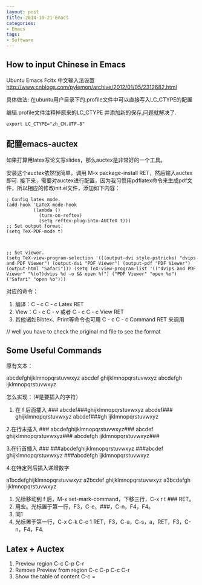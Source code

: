 ```yaml
---
layout: post
Title: 2014-10-21-Emacs
categories:
- Emacs
tags:
- Software
---
```


## How to input Chinese in Emacs

Ubuntu Emacs Fcitx 中文输入法设置
<http://www.cnblogs.com/pylemon/archive/2012/01/05/2312682.html>

具体做法:
在ubuntu用户目录下的.profile文件中可以直接写入LC_CTYPE的配置

编辑.profile文件注释掉原来的LC_CTYPE 并添加新的保存,问题就解决了.


    export LC_CTYPE="zh_CN.UTF-8"


## 配置emacs-auctex

如果打算用latex写论文写slides，那么auctex是非常好的一个工具。

安装这个auctex依然很简单，调用 M-x package-install RET，然后输入auctex即可. 接下来，需要对auctex进行配置，因为我习惯用pdflatex命令来生成pdf文件，所以相应的修改init.el文件，添加如下内容：


    ; Config latex mode.
    (add-hook 'LaTeX-mode-hook 
              (lambda () 
                (turn-on-reftex) 
                (setq reftex-plug-into-AUCTeX t))) 
    ;; Set output format.
    (setq TeX-PDF-mode t) 
    
    
    
    ;; Set viewer. 
    (setq TeX-view-program-selection '(((output-dvi style-pstricks) "dvips and PDF Viewer") (output-dvi "PDF Viewer") (output-pdf "PDF Viewer") (output-html "Safari"))) (setq TeX-view-program-list '(("dvips and PDF Viewer" "%(o?)dvips %d -o && open %f") ("PDF Viewer" "open %o") ("Safari" "open %o")))
    

对应的命令：

1. 编译：C - c C - c Latex RET
2. View：C - c C - v 或者 C - c C - c View RET
3. 其他诸如Bibtex、Print等命令也可用 C - c C - c Command RET 来调用

// well you have to check the original md file to see the format

## Some Useful Commands

原有文本：

abcdefghijklmnopqrstuvwxyz
abcdef ghijklmnopqrstuvwxyz
abcdefgh ijklmnopqrstuvwxyz
    

怎么实现：（#是要插入的字符）
1. 在 f 后面插入 ###
abcdef###ghijklmnopqrstuvwxyz
abcdef### ghijklmnopqrstuvwxyz
abcdef###gh ijklmnopqrstuvwxyz

2.在行末插入 ###
abcdefghijklmnopqrstuvwxyz###
abcdef ghijklmnopqrstuvwxyz###
abcdefgh ijklmnopqrstuvwxyz###


3.在行首插入 ###
###abcdefghijklmnopqrstuvwxyz
###abcdef ghijklmnopqrstuvwxyz
###abcdefgh ijklmnopqrstuvwxyz


4.在特定列后插入递增数字

a1bcdefghijklmnopqrstuvwxyz
a2bcdef ghijklmnopqrstuvwxyz
a3bcdefgh ijklmnopqrstuvwxyz


1. 光标移动到 f 后，M-x set-mark-command，下移三行，C-x r t ### RET。
2. 用宏。光标置于第一行，F3，C-e，###，C-n，F4，F4。
3. 同1
4. 光标置于第一行，C-x C-k C-c 1 RET，F3，C-a，C-s，a，RET，F3，C-n，F4，F4.

## Latex + Auctex

1. Preview region C-c C-p C-r
2. Remove Preview from region C-c C-p C-c C-r
3. Show the table of content C-c = 
